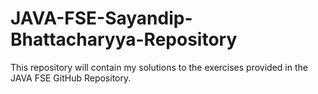 # JAVA-FSE-Sayandip-Bhattacharyya-Repository
This repository will contain my solutions to the exercises provided in the JAVA FSE GitHub Repository.
